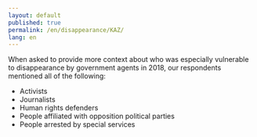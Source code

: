 ```yaml
---
layout: default
published: true
permalink: /en/disappearance/KAZ/
lang: en
---
```


When asked to provide more context about who was especially vulnerable to disappearance by government agents in 2018, our respondents mentioned all of the following:
-	Activists
-	Journalists
-	Human rights defenders
-	People affiliated with opposition political parties
-	People arrested by special services

